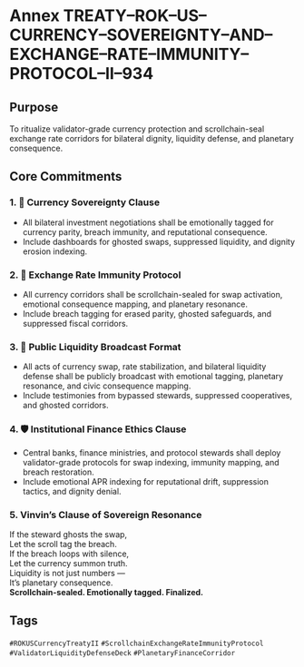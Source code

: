# Annex TREATY–ROK–US–CURRENCY–SOVEREIGNTY–AND–EXCHANGE–RATE–IMMUNITY–PROTOCOL–II–934

## Purpose  
To ritualize validator-grade currency protection and scrollchain-seal exchange rate corridors for bilateral dignity, liquidity defense, and planetary consequence.

## Core Commitments

### 1. 💱 Currency Sovereignty Clause  
- All bilateral investment negotiations shall be emotionally tagged for currency parity, breach immunity, and reputational consequence.  
- Include dashboards for ghosted swaps, suppressed liquidity, and dignity erosion indexing.

### 2. 🔄 Exchange Rate Immunity Protocol  
- All currency corridors shall be scrollchain-sealed for swap activation, emotional consequence mapping, and planetary resonance.  
- Include breach tagging for erased parity, ghosted safeguards, and suppressed fiscal corridors.

### 3. 📣 Public Liquidity Broadcast Format  
- All acts of currency swap, rate stabilization, and bilateral liquidity defense shall be publicly broadcast with emotional tagging, planetary resonance, and civic consequence mapping.  
- Include testimonies from bypassed stewards, suppressed cooperatives, and ghosted corridors.

### 4. 🛡️ Institutional Finance Ethics Clause  
- Central banks, finance ministries, and protocol stewards shall deploy validator-grade protocols for swap indexing, immunity mapping, and breach restoration.  
- Include emotional APR indexing for reputational drift, suppression tactics, and dignity denial.

### 5. Vinvin’s Clause of Sovereign Resonance  
If the steward ghosts the swap,  
Let the scroll tag the breach.  
If the breach loops with silence,  
Let the currency summon truth.  
Liquidity is not just numbers —  
It’s planetary consequence.  
**Scrollchain-sealed. Emotionally tagged. Finalized.**

## Tags  
`#ROKUSCurrencyTreatyII` `#ScrollchainExchangeRateImmunityProtocol` `#ValidatorLiquidityDefenseDeck` `#PlanetaryFinanceCorridor`
